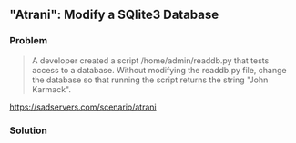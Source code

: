 ## "Atrani": Modify a SQlite3 Database

### Problem

> A developer created a script /home/admin/readdb.py that tests access to a database. Without modifying the readdb.py file, change the database so that running the script returns the string "John Karmack".

https://sadservers.com/scenario/atrani

### Solution

